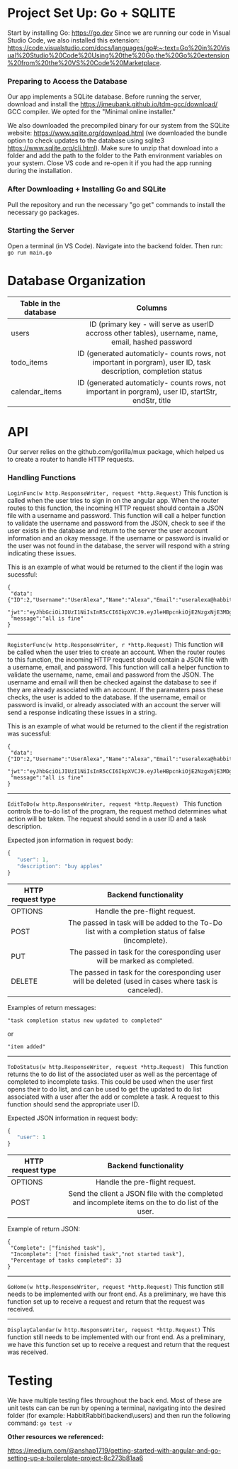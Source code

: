 # Project Set Up: Go + SQLITE

Start by installing Go: https://go.dev
Since we are running our code in Visual Studio Code, we also installed this extension: https://code.visualstudio.com/docs/languages/go#:~:text=Go%20in%20Visual%20Studio%20Code%20Using%20the%20Go,the%20Go%20extension%20from%20the%20VS%20Code%20Marketplace.

### Preparing to Access the Database

Our app implements a SQLite database. Before running the server, download and install the https://jmeubank.github.io/tdm-gcc/download/ GCC compiler. We opted for the "Minimal online installer." 

We also downloaded the precompiled binary for our system from the SQLite website: https://www.sqlite.org/download.html (we downloaded the bundle option to check updates to the database using sqlite3 https://www.sqlite.org/cli.html). Make sure to unzip that download into a folder and add the path to the folder to the Path environment variables on your system. Close VS code and re-open it if you had the app running during the installation.

### After Downloading + Installing Go and SQLite

Pull the repository and run the necessary "go get" commands to install the necessary go packages.

### Starting the Server

Open a terminal (in VS Code). Navigate into the backend folder. Then run: ```go run main.go```

# Database Organization
 
| Table in the database       | Columns                                                                                              |
| -------------               |:-------------:                                                                                                  |
| users                       | ID (primary key  - will serve as userID accross other tables), username, name, email, hashed password           |
| todo_items                  | ID (generated automaticly- counts rows, not important in porgram), user ID, task description, completion status |
| calendar_items              | ID (generated automaticly- counts rows, not important in porgram), user ID, startStr, endStr, title          |

# API

Our server relies on the github.com/gorilla/mux package, which helped us to create a router to handle HTTP requests.

### Handling Functions

```LoginFunc(w http.ResponseWriter, request *http.Request)```
This function is called when the user tries to sign in on the angular app. When the router routes to this function, the incoming HTTP request should contain a JSON file with a username and password. This function will call a helper function to validate the username and password from the JSON, check to see if the user exists in the database and return to the server the user account information and an okay message. If the username or password is invalid or the user was not found in the database, the server will respond with a string indicating these issues.

This is an example of what would be returned to the client if the login was sucessful: 
```
{
 "data":{"ID":2,"Username":"UserAlexa","Name":"Alexa","Email":"useralexa@habbitrabbit.com"},
 "jwt":"eyJhbGciOiJIUzI1NiIsInR5cCI6IkpXVCJ9.eyJleHBpcnkiOjE2NzgxNjE3MDgsInVzZXJfaWQiOjJ9.HB8gITSa94poZyVktZFXUkJbIQBTyD69ENdS__Xipkk",
 "message":"all is fine"
}
```
---

```RegisterFunc(w http.ResponseWriter, r *http.Request)```
This function will be called when the user tries to create an account. When the router routes to this function, the incoming HTTP request should contain a JSON file with a username, email, and password. This function will call a helper function to validate the username, name, email and password from the JSON. The username and email will then be checked against the database to see if they are already associated with an account. If the paramaters pass these checks, the user is added to the database. If the username, email or password is invalid, or already associated with an account the server will send a response indicating these issues in a string.

This is an example of what would be returned to the client if the registration was sucessful: 
```
{
 "data":{"ID":2,"Username":"UserAlexa","Name":"Alexa","Email":"useralexa@habbitrabbit.com"},
 "jwt":"eyJhbGciOiJIUzI1NiIsInR5cCI6IkpXVCJ9.eyJleHBpcnkiOjE2NzgxNjE3MDgsInVzZXJfaWQiOjJ9.HB8gITSa94poZyVktZFXUkJbIQBTyD69ENdS__Xipkk",
 "message":"all is fine"
}
```

---
```EditToDo(w http.ResponseWriter, request *http.Request) ```
This function controls the to-do list of the program, the request method determines what action will be taken. The request should send in a user ID and a task description.

Expected json information in request body:

```javascript
{ 
   "user": 1, 
   "description": "buy apples"
}
```

| HTTP request type | Backend functionality                                                                               |
| -------------     |:-------------:                                                                                      |
| OPTIONS           | Handle the pre-flight request.                                                                      |
| POST              | The passed in task will be added to the To-Do list with a completion status of false (incomplete).  |
| PUT               | The passed in task for the coresponding user will be marked as completed.                           |
| DELETE            | The passed in task for the coresponding user will be deleted (used in cases where task is canceled).                |

Examples of return messages:
```
"task completion status now updated to completed"
```
or
```
"item added"
```

---
```ToDoStatus(w http.ResponseWriter, request *http.Request) ```
This function returns the to do list of the associated user as well as the percentage of completed to incomplete tasks. This could be used when the user first opens their to do list, and can be used to get the updated to do list associated with a user after the add or complete a task. A request to this function should send the appropriate user ID.

Expected JSON information in request body:

```javascript
{ 
   "user": 1
}
```

| HTTP request type | Backend functionality                                                                               |
| -------------     |:-------------:                                                                                      |
| OPTIONS           | Handle the pre-flight request.                                                                      |
| POST               | Send the client a JSON file with the completed and incomplete items on the to do list of the user.  |

Example of return JSON:
```
{
 "Complete": ["finished task"],
 "Incomplete": ["not finished task","not started task"],
 "Percentage of tasks completed": 33
}
```

---

```GoHome(w http.ResponseWriter, request *http.Request)```
This function still needs to be implemented with our front end. As a preliminary, we have this function set up to receive a request and return that the request was received.

---

```DisplayCalendar(w http.ResponseWriter, request *http.Request)```
This function still needs to be implemented with our front end. As a preliminary, we have this function set up to receive a request and return that the request was received.

# Testing

We have multiple testing files throughout the back end. Most of these are unit tests can can be run by opening a terminal, navigating into the desired folder (for example: HabbitRabbit\backend\users) and then run the following command: ```go test -v```


**Other resources we referenced:**

https://medium.com/@anshap1719/getting-started-with-angular-and-go-setting-up-a-boilerplate-project-8c273b81aa6


